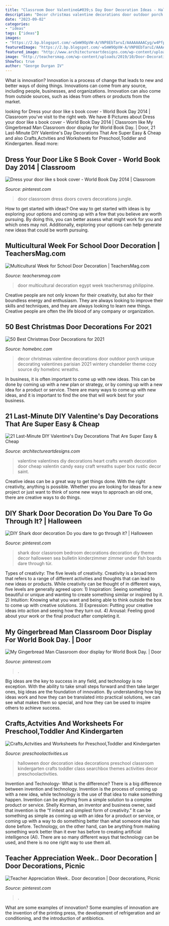 ```yaml
---
title: "Classroom Door Valentine&#039;s Day Door Decoration Ideas - Halloween Door Decoration Idea Decorations Preschool Classroom Kindergarten Crafts Toddler Class Searchbox Themes Activities Decor Preschoolactivities"
description: "Decor christmas valentine decorations door outdoor porch unique decorating valentines parisian 2021 wintery chandelier theme cozy source diy homebnc wreaths"
date: "2023-09-02"
categories:
- "ideas"
tags: ["ideas"]
images:
- "https://2.bp.blogspot.com/-wSmW9OpVW-A/VNP8EbTaruI/AAAAAAAACyg/w4PfpSLw86A/s1600/Vday%2Bporch%2BParis%2B1.jpg"
featuredImage: "https://2.bp.blogspot.com/-wSmW9OpVW-A/VNP8EbTaruI/AAAAAAAACyg/w4PfpSLw86A/s1600/Vday%2Bporch%2BParis%2B1.jpg"
featured_image: "http://www.architectureartdesigns.com/wp-content/uploads/2017/02/15-10.jpg"
image: "http://teachersmag.com/wp-content/uploads/2019/10/Door-Decoration5.jpg"
ShowToc: true
author: "George Durgan IV"
---
```



What is innovation?
Innovation is a process of change that leads to new and better ways of doing things. Innovations can come from any source, including people, businesses, and organizations. Innovation can also come from outside sources, such as ideas from others or products from the market.

	

		
looking for Dress your door like s book cover - World Book Day 2014 | Classroom you've visit to the right web. We have 8 Pictures about Dress your door like s book cover - World Book Day 2014 | Classroom like My Gingerbread Man Classroom door display for World Book Day. | Door, 21 Last-Minute DIY Valentine&#039;s Day Decorations That Are Super Easy &amp; Cheap and also Crafts,Actvities and Worksheets for Preschool,Toddler and Kindergarten. Read more:
		
    
## Dress Your Door Like S Book Cover - World Book Day 2014 | Classroom

<img loading=lazy src="https://i.pinimg.com/736x/5d/cf/ea/5dcfea2e85c57ecc4e33e7aa8cf7fb93--classroom-door-classroom-ideas.jpg" onerror="this.onerror=null;this.src='https://tse2.mm.bing.net/th?id=OIP.DzDl5PNm7sk8xtUjEacj4gAAAA&amp;pid=15.1';" alt="Dress your door like s book cover - World Book Day 2014 | Classroom">

_Source: pinterest.com_

>door classroom dress doors covers decorations jungle. 

	

How to get started with ideas?
One way to get started with ideas is by exploring your options and coming up with a few that you believe are worth pursuing. By doing this, you can better assess what might work for you and which ones may not. Additionally, exploring your options can help generate new ideas that could be worth pursuing.

    
## Multicultural Week For School Door Decoration | TeachersMag.com

<img loading=lazy src="http://teachersmag.com/wp-content/uploads/2019/10/Door-Decoration5.jpg" onerror="this.onerror=null;this.src='https://tse4.mm.bing.net/th?id=OIP.Cr8grjjarRnNQ9nzeljYNgHaKA&amp;pid=15.1';" alt="Multicultural Week for School Door Decoration | TeachersMag.com">

_Source: teachersmag.com_

>door multicultural decoration egypt week teachersmag philippine. 

	

Creative people are not only known for their creativity, but also for their boundless energy and enthusiasm. They are always looking to improve their skills and techniques, and they are always looking to learn new things. Creative people are often the life blood of any company or organization.

    
## 50 Best Christmas Door Decorations For 2021

<img loading=lazy src="https://2.bp.blogspot.com/-wSmW9OpVW-A/VNP8EbTaruI/AAAAAAAACyg/w4PfpSLw86A/s1600/Vday%2Bporch%2BParis%2B1.jpg" onerror="this.onerror=null;this.src='https://tse1.mm.bing.net/th?id=OIP.qbEjwnBHyyBVpzk0_wMpxwHaLH&amp;pid=15.1';" alt="50 Best Christmas Door Decorations for 2021">

_Source: homebnc.com_

>decor christmas valentine decorations door outdoor porch unique decorating valentines parisian 2021 wintery chandelier theme cozy source diy homebnc wreaths. 

	

In business, it is often important to come up with new ideas. This can be done by coming up with a new plan or strategy, or by coming up with a new idea for a product or service. There are many ways to come up with new ideas, and it is important to find the one that will work best for your business.

    
## 21 Last-Minute DIY Valentine&#039;s Day Decorations That Are Super Easy &amp; Cheap

<img loading=lazy src="http://www.architectureartdesigns.com/wp-content/uploads/2017/02/15-10.jpg" onerror="this.onerror=null;this.src='https://tse1.mm.bing.net/th?id=OIP.zGzQbAXN3JYqEwjG842WwAHaKC&amp;pid=15.1';" alt="21 Last-Minute DIY Valentine&#039;s Day Decorations That Are Super Easy &amp; Cheap">

_Source: architectureartdesigns.com_

>valentine valentines diy decorations heart crafts wreath decoration door cheap valentin candy easy craft wreaths super box rustic decor saint. 

	

Creative ideas can be a great way to get things done. With the right creativity, anything is possible. Whether you are looking for ideas for a new project or just want to think of some new ways to approach an old one, there are creative ways to do things.

    
## DIY Shark Door Decoration Do You Dare To Go Through It? | Halloween

<img loading=lazy src="https://i.pinimg.com/736x/99/47/d7/9947d729ccef4ddf0b8fd9cea4ad132b.jpg" onerror="this.onerror=null;this.src='https://tse3.mm.bing.net/th?id=OIP.9gWVqqby78l8GwoHGTPABwHaJ4&amp;pid=15.1';" alt="DIY Shark door decoration Do you dare to go through it? | Halloween">

_Source: pinterest.com_

>shark door classroom bedroom decorations decoration diy theme decor halloween sea bulletin kinderzimmer zimmer under fish boards dare through tür. 

	

Types of creativity: The five levels of creativity.
Creativity is a broad term that refers to a range of different activities and thoughts that can lead to new ideas or products. While creativity can be thought of in different ways, five levels are generally agreed upon: 1) Inspiration: Seeing something beautiful or unique and wanting to create something similar or inspired by it. 
2) Intuition: Knowing what you want and being able to think outside the box to come up with creative solutions. 
3) Expression: Putting your creative ideas into action and seeing how they turn out. 
4) Arousal: Feeling good about your work or the final product after completing it.

    
## My Gingerbread Man Classroom Door Display For World Book Day. | Door

<img loading=lazy src="https://i.pinimg.com/736x/e7/b3/c5/e7b3c504b0f06d793959584508fc6165.jpg" onerror="this.onerror=null;this.src='https://tse4.mm.bing.net/th?id=OIP.6SEqW8MDTdqf4IDQBG7WzAHaKS&amp;pid=15.1';" alt="My Gingerbread Man Classroom door display for World Book Day. | Door">

_Source: pinterest.com_

>. 

	

Big ideas are the key to success in any field, and technology is no exception. With the ability to take small steps forward and then take larger ones, big ideas are the foundation of innovation. By understanding how big ideas work and how they can be translated into practical solutions, we can see what makes them so special, and how they can be used to inspire others to achieve success.

    
## Crafts,Actvities And Worksheets For Preschool,Toddler And Kindergarten

<img loading=lazy src="http://www.preschoolactivities.us/wp-content/uploads/2015/10/free-halloween-door-decoration.jpg" onerror="this.onerror=null;this.src='https://tse4.mm.bing.net/th?id=OIP.L1F0Iq0DWnQjZk8hJvs-MQHaJ6&amp;pid=15.1';" alt="Crafts,Actvities and Worksheets for Preschool,Toddler and Kindergarten">

_Source: preschoolactivities.us_

>halloween door decoration idea decorations preschool classroom kindergarten crafts toddler class searchbox themes activities decor preschoolactivities. 

	

Invention and Technology- What is the difference?
There is a big difference between invention and technology. Invention is the process of coming up with a new idea, while technology is the use of that idea to make something happen. Invention can be anything from a simple solution to a complex product or service. Shelly Korman, an inventor and business owner, said that invention is the “f initest and simplest form of creativity.” It can be something as simple as coming up with an idea for a product or service, or coming up with a way to do something better than what someone else has done before. Technology, on the other hand, can be anything from making something work better than it ever has before to creating artificial intelligence (AI). There are so many different ways that technology can be used, and there is no one right way to use them all.

    
## Teacher Appreciation Week.. Door Decoration | Door Decorations, Picnic

<img loading=lazy src="https://i.pinimg.com/736x/5c/60/e9/5c60e98000f591d26b2a1eb9f2457be0--teacher-appreciation.jpg" onerror="this.onerror=null;this.src='https://tse4.mm.bing.net/th?id=OIP.LLH8ZCXCGxjLkyuMOsxrPQHaJ3&amp;pid=15.1';" alt="Teacher Appreciation Week.. Door decoration | Door decorations, Picnic">

_Source: pinterest.com_

>. 

	

What are some examples of innovation?
Some examples of innovation are the invention of the printing press, the development of refrigeration and air conditioning, and the introduction of antibiotics.


